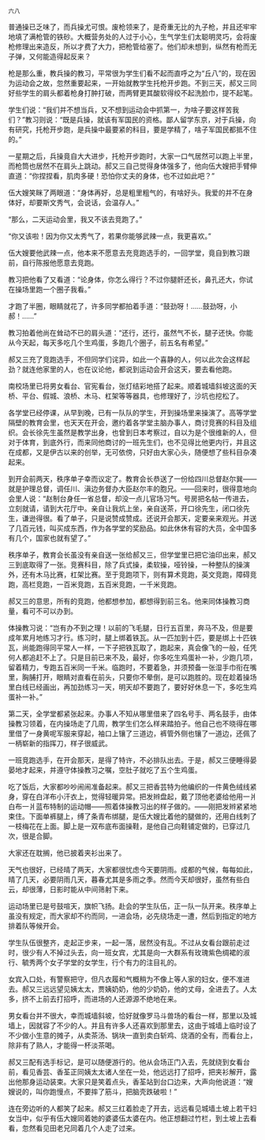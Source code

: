     六八 

   普通操已乏味了，而兵操尤可恨。废枪领来了，是奇重无比的九子枪，并且还牢牢地填了满枪管的铁砂。大概营务处的人过于小心，生气学生们太聪明灵巧，会将废枪修理出来造反，所以才费了大力，把枪管给塞了。他们却未想到，纵然有枪而无子弹，又何能造得起反来？

   枪是那么重，教兵操的教习，平常很为学生们看不起而直呼之为“丘八”的，现在因为运动会之故，忽然重要起来，一开始就教学生托枪开步跑。不到三天，郝又三同好些学生的肩头都着枪身打肿打破，而两臂更其酸软得绞不起洗脸巾，提不起笔。

   学生们说：“我们并不想当兵，又不想到运动会中抓第一，为啥子要这样苦我们？”教习则说：“既是兵操，就该有军国民的资格。鄙人留学东京，对于兵操，向有研究，托枪开步跑，是兵操中最要紧的科目，要是学精了，啥子军国民都抵不住的。”

   一星期之后，兵操竟自大大进步，托枪开步跑时，大家一口气居然可以跑上半里，而枪筒也居然不在肩头上跳动。郝又三自己觉得身体强多了，他向伍大嫂把手臂伸直道：“你捏捏看，肌肉多硬！恐怕你丈夫的身体，也不过如此吧？”

   伍大嫂笑眯了两眼道：“身体再好，总是粗里粗气的，有啥好头。我爱的并不在身体好，却要斯文秀气，会说话，会温存人。”

   “那么，二天运动会里，我又不该去竞跑了。”

   “你又该啦！因为你又太秀气了，若果你能够武辣一点，我更喜欢。”

   伍大嫂要他武辣一点，他本来不愿意去充竞跑选手的，一回学堂，竟自到教习跟前，自行陈报他愿意去竞跑。

   教习把他看了又看道：“论身体，你怎么得行？不过你腿骭还长，鼻孔还大，你试在操场里跑一个圈子我看。”

   才跑了半圈，眼睛就花了，许多同学都拍着手道：“鼓劲呀！……鼓劲呀，小郝！……”

   教习拍着他尚在耸动不已的肩头道：“还行，还行，虽然气不长，腿子还快。你能从今天起，每天多吃几个生鸡蛋，多跑几个圈子，前五名有希望。”

   郝又三充了竞跑选手，不但同学们诧异，如此一个喜静的人，何以此次会这样起劲？就连他家里的人，也在议论他，都说到运动会开会这天，要去看他跑。

   南校场里已将男女看台、官宪看台，张灯结彩地搭了起来。顺着城墙斜坡这面的天桥、平台、假城、浪桥、木马、杠架等等器具，也修理好了，沙坑也挖松了。

   各学堂已经停课，从早到晚，已有一队队的学生，开到操场里来操演了。高等学堂隔壁的教育会里，也天天在开会，邀约着各学堂主脑办事人，商讨竞赛的科目及组织。会长徐先生虽然是教学出身，也曾到日本考察过，自以为是个很维新的人，但对于体育，到底外行，而来同他商讨的一班先生们，也不见得比他更内行，并且这在成都，又是伊古以来的创举，无可依傍，只好由大家心头，随便想了些科目杂凑起来。

   到开会前两天，秩序单子幸而议定了。教育会长恭送了一份给四川总督赵尔巽——就是护理总督，调任川、滇边务督办大臣赵尔丰的胞兄。——回来时，很得意地向会里人说：“赵制台身任一省总督，却没一点儿官场习气。号房把名帖一传进去，立刻就请，请到大花厅中。亲自让我炕上坐，亲自送茶，开口徐先生，闭口徐先生，谦逊得很。看了单子，只是说赞成赞成。还说开会那天，定要亲来观光。并送了几百元钱，叫买成东西，作为各学堂的奖励品。如此休休有容的大员，全中国多有几个，国家也就有望了。”

   秩序单子，教育会长虽没有亲自送一张给郝又三，但学堂里已把它油印出来，郝又三到底取得了一张。竞赛科目，除了兵式操，柔软操，哑铃操，一种整队的操演外，还有木马比赛，杠架比赛。至于竞跑项下，则有算术竞跑，英文竞跑，障碍竞跑，高栏竞跑，一百米竞跑，五百米竞跑，一千米竞跑。

   郝又三的意思，所有的竞跑，他都想参加，都想得到前三名。他来同体操教习商量，看可不可以办到。

   体操教习说：“岂有办不到之理！以前的飞毛腿，日行五百里，奔马不及，但是要成年累月地练习才行。练习时，腿上绑着铁瓦。从一匹加到十匹，要是绑上十匹铁瓦，尚能跑得同平常人一样，一下子把铁瓦取了，跑起来，真会像飞的一般，任凭何人都追赶不上了。只是目前已来不及，最好，你多吃生鸡蛋补一补，少跑几项，留着精力，专跑五百米同一千米。临跑时，不要着急，并须预备一张湿手巾衔在嘴里，胸脯打开，眼睛对直看在前头，只要你不晕倒，是可以跑胜的。现在趁着操场里白线已经画出，再加劲练习一天，明天却不要跑了，要好好休息一下，多吃生鸡蛋补一补。”

   第二天，全学堂都紧张起来。办事人不知从哪里借来了四名号手、两名鼓手，由体操教习领着，在内操场走了几周，教学生们怎么样来踏拍子。他自己也不晓得在哪里借了一身黄呢军服来穿起，袖口上镶了三道边，裤管外侧也镶了一道边，还佩了一柄崭新的指挥刀，样子很威武。

   一班竞跑选手，在开会那天，是得了特许，不必排队出去。于是，郝又三便睡得晏晏地才起来，并遵守体操教习之嘱，空肚子就吃了五个生鸡蛋。

   吃了饭后，大家都吵吵闹闹准备起来。郝又三把香芸特为他编织的一件黄色绒线紧身，穿在白洋布小汗衣上，觉得轻暖异常。把发辫盘起，戴了顶他老婆给他用一爿白布一爿蓝布特制的运动帽——照着体操教习出的样子做的。——刚把发辫紧紧地束住。下面单裤腿上，缚了条青布绑腿，是伍大嫂比着他的腿做的，还用白线刺了一枝梅花在上面。脚上是一双布底布面操鞋，是他自己向鞋铺定做的，已穿过几次，很是合脚。

   大家还在耽搁，他已披着夹衫出来了。

   天气也很好，已经晴了两天，大家都很忧虑今天要阴雨。成都的气候，每每如此，晴了几天，必要阴雨几天，暮春尤其是多雨之季。然而今天却很好，虽然有些白云，却很薄，日影时能从中间筛射下来。

   运动场里已是号鼓喧天，旗帜飞扬。赴会的学生队伍，正一队一队开来。秩序单上虽没有规定，而大家却不约而同，一进会场，必先绕场走一遭，然后到指定的地方排着队等候开会。

   学生队伍很整齐，走起正步来，一起一落，居然没有乱。不过从女看台跟前走过时，很少有人不掉过头去，向一班女宾，尤其是向一大群系有玫瑰紫色绸裙的淑行、毓秀两个女子学堂的女学生，行个有力的注目礼的。

   女宾入口处，有警察把守，但凡衣履和气概稍为不像上等人家的妇女，便不准进去。郝又三远远望见姨太太，贾姨奶奶，他的少奶奶，他的丈母，全进去了。人太多，挤不上前去打招呼，而进场的人还源源不绝地在来。

   男女看台并不很大，幸而城墙斜坡，恰好就像罗马斗兽场的看台一样，那里以及城墙上，因就容了不少的人。并且有许多人还喜欢到那里去，这由于城墙上临时设了不少做小生意的摊子，从卖茶汤、锅块一直到卖白斩鸡、烧酒的全有，而看台上，除非有了熟人，才能得一杯淡茶喝。

   郝又三配有选手标记，是可以随便游行的。他从会场正门入去，先就绕到女看台前，看见香芸、香荃正同姨太太诸人坐在一处，他远远打了招呼，把夹衫解开，露出他那身运动装束。大家只是笑着点头，香荃站到台口边来，大声向他说道：“嫂嫂说的，叫你跑慢点，不要摔了筋斗，把脑壳跌破啦！”

   连在旁边听的人都笑了起来。郝又三红着脸走了开去，远远看见城墙土坡上若干妇女当中，似乎有伍大嫂同着她的婆婆伍太婆在内。他正想翻过竹栏，到土坡上去看看，忽然看见田老兄同着几个人走了过来。

